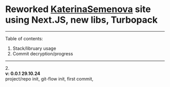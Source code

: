<h1>Reworked <a href="https://katerinasemenova.ru"> KaterinaSemenova</a> site using Next.JS, new libs, Turbopack</h1>

<hr>
Table of contents:

1. Stack/libruary usage
2. Commit decryption/progress

<hr>
2.<br>
<b>v: 0.0.1 29.10.24</b> <br>    
project/repo init, git-flow init, first commit,

